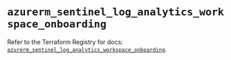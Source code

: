 # `azurerm_sentinel_log_analytics_workspace_onboarding`

Refer to the Terraform Registry for docs: [`azurerm_sentinel_log_analytics_workspace_onboarding`](https://registry.terraform.io/providers/hashicorp/azurerm/3.110.0/docs/resources/sentinel_log_analytics_workspace_onboarding).
